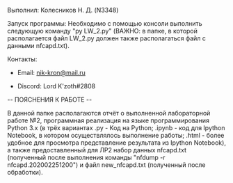 Выполнил: Колесников Н. Д. (N3348)

Запуск программы: Необходимо с помощью консоли выполнить следующую команду
"py LW_2.py" (ВАЖНО: в папке, в которой располагается файл LW_2.py
должен также располагаться файл с данными nfcapd.txt).

Контакты:

 - Email: nik-kron@mail.ru

 - Discord: Lord K'zoth#2808


-- ПОЯСНЕНИЯ К РАБОТЕ --


В данной папке располагаются отчёт о выполненной лабораторной работе №2,
программная реализация на языке программирования Python 3.x (в трёх
вариантах .py - Код на Python; .ipynb - код для Ipython Notebook, в котором
осуществлялось выполнение работы; .html - более удобное для просмотра
представление результата из Ipython Notebook), 
а также предоставленный для ЛР2 набор данных nfcapd.txt (полученный после
выполнения команды "nfdump -r nfcapd.202002251200") и файл new_nfcapd.txt (полученный после
обработки).